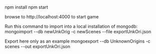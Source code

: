 npm install
npm start

browse to http://localhost:4000 to start game

Run this command to import into a local installation of mongodb:
mongoimport --db newUnkOrig -c newScenes --file exportUnkOri.json

Export here only as an example
mongoexport --db UnknownOrigins -c scenes --out exportUnkOri.json


